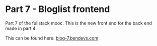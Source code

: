 # Part 7 - Bloglist frontend

Part 7 of the fullstack mooc. This is the new front end for the back end made in part 4.

This can be found here: [blog-7.bendevs.com](https://blog-7.bendevs.com)
